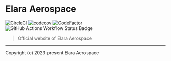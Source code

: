 # Elara Aerospace
[![CircleCI](https://circleci.com/gh/elara-aerospace/elara-aerospace.github.io.svg?style=shield)](https://circleci.com/gh/elara-aerospace/elara-aerospace.github.io)
[![codecov](https://codecov.io/github/elara-aerospace/elara-aerospace.github.io/graph/badge.svg?token=8ZW0F2N90I)](https://codecov.io/github/elara-aerospace/elara-aerospace.github.io)
[![CodeFactor](https://www.codefactor.io/repository/github/elara-aerospace/elara-aerospace.github.io/badge/main)](https://www.codefactor.io/repository/github/elara-aerospace/elara-aerospace.github.io/overview/main)
![GitHub Actions Workflow Status Badge](https://github.com/elara-aerospace/elara-aerospace.github.io/actions/workflows/is-website-vulnerable.yml/badge.svg)

> Official website of Elara Aerospace

----

Copyright (c) 2023-present Elara Aerospace
